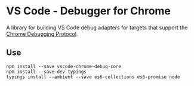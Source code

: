 # VS Code - Debugger for Chrome

A library for building VS Code debug adapters for targets that support the [Chrome Debugging Protocol](https://chromedevtools.github.io/debugger-protocol-viewer/).


## Use
```
npm install --save vscode-chrome-debug-core
npm install --save-dev typings
typings install --ambient --save es6-collections es6-promise node
```
